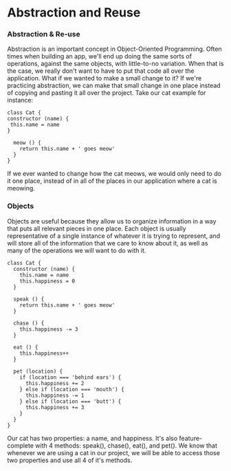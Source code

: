 # Abstraction and Reuse

### Abstraction & Re-use

Abstraction is an important concept in Object-Oriented Programming. Often times when building an app, we'll end up doing the same sorts of operations, against the same objects, with little-to-no variation. When that is the case, we really don't want to have to put that code all over the application. What if we wanted to make a small change to it? If we're practicing abstraction, we can make that small change in one place instead of copying and pasting it all over the project.
Take our cat example for instance:

    class Cat {
    constructor (name) {
     this.name = name
    }

      meow () {
        return this.name + ' goes meow'
      }
    }

If we ever wanted to change how the cat meows, we would only need to do it one place, instead of in all of the places in our application where a cat is meowing.

### Objects

Objects are useful because they allow us to organize information in a way that puts all relevant pieces in one place. Each object is usually representative of a single instance of whatever it is trying to represent, and will store all of the information that we care to know about it, as well as many of the operations we will want to do with it.

    class Cat {
      constructor (name) {
        this.name = name
        this.happiness = 0
      }

      speak () {
        return this.name + ' goes meow'
      }

      chase () {
        this.happiness -= 3
      }

      eat () {
        this.happiness++
      }

      pet (location) {
        if (location === 'behind ears') {
          this.happiness += 2
        } else if (location === 'mouth') {
          this.happiness -= 1
        } else if (location === 'butt') {
          this.happiness += 3
        }
      }
    }

Our cat has two properties: a name, and happiness. It's also feature-complete with 4 methods: speak(), chase(), eat(), and pet(). We know that whenever we are using a cat in our project, we will be able to access those two properties and use all 4 of it's methods.

